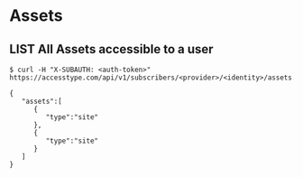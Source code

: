 # Assets

## LIST All Assets accessible to a user

```shell
$ curl -H "X-SUBAUTH: <auth-token>" https://accesstype.com/api/v1/subscribers/<provider>/<identity>/assets.json

{
   "assets":[
      {
         "type":"site"
      },
      {
         "type":"site"
      }
   ]
}

```
